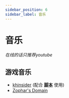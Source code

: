 ```yaml
---
sidebar_position: 6
sidebar_label: 音乐
---
```

# 音乐

*在线的话只推荐youtube*

## 游戏音乐

- [khinsider](https://downloads.khinsider.com/) (配合 **[脚本](https://greasyfork.org/zh-CN/scripts/424015-vgmloaderx)** 使用)
- [Zophar's Domain](https://www.zophar.net/music)

